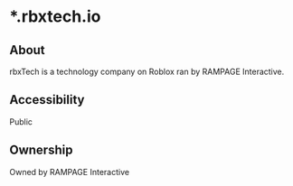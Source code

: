 # \*.rbxtech.io

## About

rbxTech is a technology company on Roblox ran by RAMPAGE Interactive.

## Accessibility

Public

## Ownership

Owned by RAMPAGE Interactive
